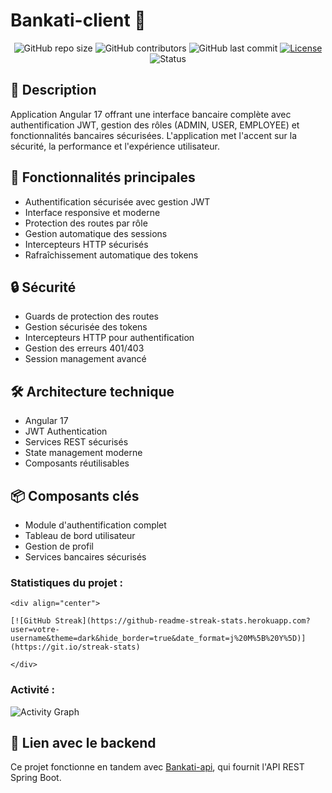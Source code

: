# Bankati-client 🏦

<div align="center">

![GitHub repo size](https://img.shields.io/github/repo-size/votre-username/Bankati-client)
![GitHub contributors](https://img.shields.io/github/contributors/votre-username/Bankati-client)
![GitHub last commit](https://img.shields.io/github/last-commit/votre-username/Bankati-client)
[![License](https://img.shields.io/badge/License-MIT-blue.svg)](LICENSE)
![Status](https://img.shields.io/badge/Status-In%20Development-yellow)

</div>

## 🎯 Description

Application Angular 17 offrant une interface bancaire complète avec authentification JWT, gestion des rôles (ADMIN, USER, EMPLOYEE) et fonctionnalités bancaires sécurisées. L'application met l'accent sur la sécurité, la performance et l'expérience utilisateur.

## 🚀 Fonctionnalités principales

- Authentification sécurisée avec gestion JWT
- Interface responsive et moderne
- Protection des routes par rôle
- Gestion automatique des sessions
- Intercepteurs HTTP sécurisés
- Rafraîchissement automatique des tokens

## 🔒 Sécurité

- Guards de protection des routes
- Gestion sécurisée des tokens
- Intercepteurs HTTP pour authentification
- Gestion des erreurs 401/403
- Session management avancé

## 🛠️ Architecture technique

- Angular 17
- JWT Authentication
- Services REST sécurisés
- State management moderne
- Composants réutilisables

## 📦 Composants clés

- Module d'authentification complet
- Tableau de bord utilisateur
- Gestion de profil
- Services bancaires sécurisés

### Statistiques du projet :

    <div align="center">
    
    [![GitHub Streak](https://github-readme-streak-stats.herokuapp.com?user=votre-username&theme=dark&hide_border=true&date_format=j%20M%5B%20Y%5D)](https://git.io/streak-stats)
    
    </div>

### Activité :
![Activity Graph](https://activity-graph.herokuapp.com/graph?username=votre-username&theme=github)

## 🔗 Lien avec le backend

Ce projet fonctionne en tandem avec [Bankati-api](lien-vers-votre-repo-api), qui fournit l'API REST Spring Boot.
